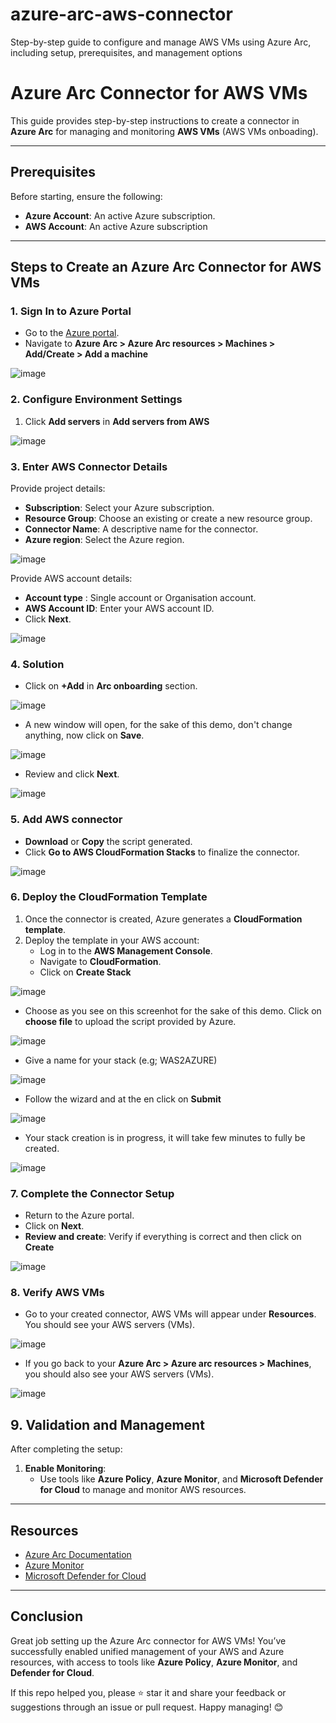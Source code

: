 # azure-arc-aws-connector
Step-by-step guide to configure and manage AWS VMs using Azure Arc, including setup, prerequisites, and management options

# Azure Arc Connector for AWS VMs

This guide provides step-by-step instructions to create a connector in **Azure Arc** for managing and monitoring **AWS VMs** (AWS VMs onboading).

---

## Prerequisites

Before starting, ensure the following:

- **Azure Account**: An active Azure subscription.  
- **AWS Account**: An active Azure subscription
---

## Steps to Create an Azure Arc Connector for AWS VMs

### 1. Sign In to Azure Portal
- Go to the [Azure portal](https://portal.azure.com).
- Navigate to **Azure Arc > Azure Arc resources > Machines > Add/Create > Add a machine**

![image](https://github.com/user-attachments/assets/cd99131f-3d1c-4590-af6f-db3c9d21e613)


### 2. Configure Environment Settings
1. Click  **Add servers** in **Add servers from AWS**

![image](https://github.com/user-attachments/assets/21c7adde-431b-4611-9a9e-ba961537be3d)

### 3. Enter AWS Connector Details
Provide project details:

- **Subscription**: Select your Azure subscription.
- **Resource Group**: Choose an existing or create a new resource group.
- **Connector Name**: A descriptive name for the connector.
- **Azure region**: Select the Azure region.

![image](https://github.com/user-attachments/assets/51ad3e1a-f625-474a-b9f8-27138b2362e0)

Provide AWS account details: 
- **Account type** : Single account or Organisation account.
- **AWS Account ID**: Enter your AWS account ID.
- Click **Next**.

![image](https://github.com/user-attachments/assets/6d28e98f-76e1-449b-a0cd-cb8ff91c4ea5)

### 4. Solution
- Click on **+Add** in **Arc onboarding** section.

![image](https://github.com/user-attachments/assets/4ed203aa-8a5f-4c94-bad0-654e2125e494)

- A new window will open, for the sake of this demo, don't change anything, now click on **Save**.

![image](https://github.com/user-attachments/assets/1c0998fb-03a4-4073-b5b8-8d0b78fc0cbc)

- Review and click **Next**.

![image](https://github.com/user-attachments/assets/9398ce44-9c23-4ab1-88d9-72683c7c4d62)


### 5. Add AWS connector
- **Download** or **Copy** the script generated.
- Click **Go to AWS CloudFormation Stacks** to finalize the connector.

![image](https://github.com/user-attachments/assets/6498a8e8-b469-4cb5-aada-ab192e185ef4)


### 6. Deploy the CloudFormation Template
1. Once the connector is created, Azure generates a **CloudFormation template**.
2. Deploy the template in your AWS account:
   - Log in to the **AWS Management Console**.
   - Navigate to **CloudFormation**.
   - Click on **Create Stack**

![image](https://github.com/user-attachments/assets/1fb6e830-ae77-435f-90c7-982d02f2ba43)

  - Choose as you see on this screenhot for the sake of this demo. Click on **choose file** to upload the script provided by Azure.

![image](https://github.com/user-attachments/assets/a85cb354-68ba-47a9-950c-c53872d8e123)

  - Give a name for your stack (e.g; WAS2AZURE)

![image](https://github.com/user-attachments/assets/68cc28d3-0556-4c38-9388-0f1dca6d2a86)

 - Follow the wizard and at the en click on **Submit**

![image](https://github.com/user-attachments/assets/ccca99a5-b54a-4a1a-8ae3-23e47acc599c)

 - Your stack creation is in progress, it will take few minutes to fully be created.

![image](https://github.com/user-attachments/assets/b9573adf-a471-4cea-988f-1ef780aed6c4)


### 7. Complete the Connector Setup
- Return to the Azure portal.
- Click on **Next**.
- **Review and create**: Verify if everything is correct and then click on **Create**

![image](https://github.com/user-attachments/assets/9d539ac7-cc31-453d-815b-cf92a06e08d9)

### 8. **Verify AWS VMs**
  - Go to your created connector, AWS VMs will appear under **Resources**. You should see your AWS servers (VMs).
  
![image](https://github.com/user-attachments/assets/cc56ebcc-82bd-40bf-9df0-c152698c374f)

  - If you go back to your **Azure Arc > Azure arc resources > Machines**, you should also see your AWS servers (VMs).

![image](https://github.com/user-attachments/assets/6115e868-4ab5-49ca-97c3-ddb66dcc4341)

## 9. **Validation and Management**

After completing the setup:

1. **Enable Monitoring**:
   - Use tools like **Azure Policy**, **Azure Monitor**, and **Microsoft Defender for Cloud** to manage and monitor AWS resources.

---

## Resources

- [Azure Arc Documentation](https://learn.microsoft.com/en-us/azure/azure-arc/)
- [Azure Monitor](https://learn.microsoft.com/en-us/azure/azure-monitor/)
- [Microsoft Defender for Cloud](https://learn.microsoft.com/en-us/azure/defender-for-cloud/)

---


## Conclusion

Great job setting up the Azure Arc connector for AWS VMs! You’ve successfully enabled unified management of your AWS and Azure resources, with access to tools like **Azure Policy**, **Azure Monitor**, and **Defender for Cloud**.  

If this repo helped you, please ⭐ star it and share your feedback or suggestions through an issue or pull request. Happy managing! 😊
